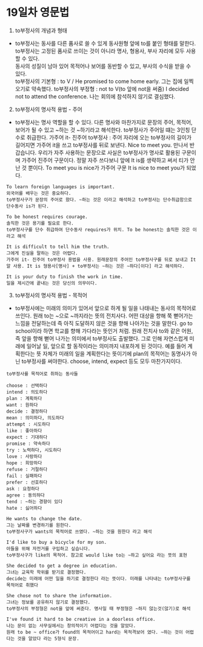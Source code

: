# 19일차 영문법

1. to부정사의 개념과 형태

-   to부정사는 동사를 다른 품사로 쓸 수 있게 동사원형 앞에 to를 붙인 형태를 말한다.  
    to부정사는 고정된 품사로 쓰이는 것이 아니라 명사, 형용사, 부사 자리에 모두 사용할 수 있다.  
    동사의 성질이 남아 있어 목적어나 보어를 동반할 수 있고, 부사의 수식을 받을 수 있다.  
    to부정사의 기본형 : to V / He promised to come home early. 그는 집에 일찍 오기로 약속했다.
    to부정사의 부정형 : not to V(to 앞에 not을 써줌) I decided not to attend the conference. 나는 회의에 참석하지 않기로 결심했다.

2. to부정사의 명사적 용법 - 주어

-   to부정사는 명사 역할을 할 수 있다. 다른 명사와 마찬가지로 문장의 주어, 목적어, 보어가 될 수 있고 ~하는 것 ~하기라고 해석한다.
    to부정사가 주어일 떄는 3인칭 단수로 취급한다.
    가주어 it- 진주어 to부정사 : 주어 자리에 오는 to부정사의 길이가 길어지면 가주어 it을 쓰고 to부정사를 뒤로 보낸다.
    Nice to meet you. 만나서 반갑습니다. 우리가 자주 사용하는 문장으로 사실은 to부정사가 명사로 활용된 구문이며 가주어 진주어 구문이다. 정말 자주 쓰다보니 앞에 It is를 생략하고 써서 티가 안난 것 뿐이다. To meet you is nice가 가주어 구문 It is nice to meet you가 되었다.

```
To learn foreign languages is important.
외국어를 배우는 것은 중요하다.
to부정사구가 문장의 주어로 왔다. ~하는 것은 이라고 해석하고 to부정사는 단수취급함으로 단수동사 is가 된다.

To be honest requires courage.
솔직한 것은 용기를 필요로 한다.
to부정사구를 단수 취급하여 단수동사 requires가 위치. To be honest는 솔직한 것은 이라고 해석

It is difficult to tell him the truth.
그에게 진실을 말하는 것은 어렵다.
가주어 it- 진주어 to부정사 용법을 사용. 원래문장의 주어인 to부정사구를 뒤로 보내고 It알 사용. It is 형용사[명사] + to부정사는 ~하는 것은 ~하다[이다] 라고 해석하다.

It is your duty to finish the work in time.
일을 제시간에 끝내는 것은 당신의 의무이다.
```

3. to부정사의 명사적 용법 - 목적어

-   to부정사에는 미래의 의미가 있어서 앞으로 하게 될 일을 나태내는 동사의 목적어로 쓰인다.
    원래 to는 ~으로 ~까지라는 뜻의 전치사다. 어떤 대상을 향해 쭉 뻗어가는 느낌을 전달하는데 즉 아직 도달하지 않은 것을 향해 나아가는 것을 말한다. go to school이라 하면 학교를 향해 가다라는 뜻인거 처럼. 원래 전치사 to와 같은 어원, 즉 앞을 향해 뻗어 나가는 의미에서 to부정사도 출발했다. 그로 인해 자연스럽게 미래에 일어날 일, 앞으로 할 동작이라는 의미까지 내포하게 된 것이다. 예를 들어 계획한다는 뜻 자체가 미래의 일을 계획한다는 뜻이기에 plan의 목적어는 동명사가 아닌 to부정사를 써야한다. choose, intend, expect 등도 모두 마찬가지이다.

```
to부정사를 목적어로 취하는 동사들

choose : 선택하다
intend : 의도하다
plan : 계획하다
want : 원하다
decide : 결정하다
mean : 의미하다, 의도하다
attempt : 시도하다
like : 좋아하다
expect : 기대하다
promise : 약속하다
try : 노력하다, 시도하다
love : 사랑하다
hope : 희망하다
refuse : 거절하다
fail : 실패하다
prefer : 선호하다
ask : 요청하다
agree : 동의하다
tend : ~하는 경향이 있다
hate : 싫어하다
```

```
He wants to change the date.
그는 날짜를 변경하기를 원한다.
to부정사구가 wants의 목적어로 쓰였다. ~하는 것을 원한다 라고 해석

I'd like to buy a bicycle for my son.
아들을 위해 자전거를 구입하고 싶습니다.
to부정사구가 like의 목적어. 참고로 would like to는 ~하고 싶어요 라는 뜻의 표현

She decided to get a degree in education.
그녀는 교육학 학위를 받기로 결정했다.
decide는 미래에 어떤 일을 하기로 결정한다 라는 뜻이다. 미래를 나타내는 to부정사구를 목적어로 취했다

She chose not to share the information.
그녀는 정보를 공유하지 않기로 결정했다.
to부정사의 부정형은 not을 앞에 써준다. 명사일 때 부정형은 ~하지 않는것(않기)로 해석

I've found it hard to be creative in a doorless office.
나는 문이 없는 사무실에서는 창의적이기 어렵다는 것을 알았다.
원래 to be ~ office가 found의 목적어이고 hard는 목적격보어 였다. ~하는 것이 어렵다는 것을 알았다 라는 5형식 문장.
```
